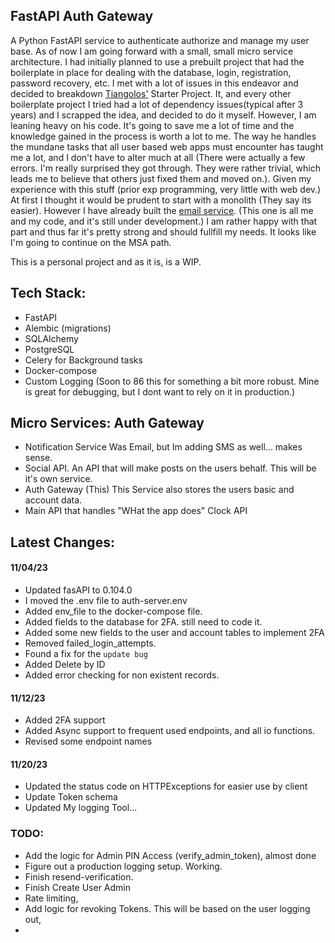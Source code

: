 

## FastAPI Auth Gateway

A Python FastAPI service to authenticate authorize and manage my user base. As of now I am going forward with a small, small micro service architecture. I had initially planned to use a prebuilt project that had the boilerplate in place for dealing with the database, login, registration, password recovery, etc. I met with a lot of issues in this endeavor and decided to breakdown [Tiangolos'](https://github.com/tiangolo/full-stack-fastapi-postgresql/tree/master) Starter Project. It, and every other boilerplate project I tried had a lot of dependency issues(typical after 3 years) and I scrapped the idea, and decided to do it myself. However, I am leaning heavy on his code. It's going to save me a lot of time and the knowledge gained in the process is worth a lot to me. The way he handles the mundane tasks that all user based web apps must encounter has taught me a lot, and I don't have to alter much at all (There were actually a few errors. I'm really surprised they got through. They were rather trivial, which leads me to believe that others just fixed them and moved on.). Given my experience with this stuff (prior exp programming, very little with web dev.) At first I thought it would be prudent to start with a monolith (They say its easier). However I have already built the [email service](https://github.com/ddcroft73/email-service-v2/tree/main). (This one is all me and my code, and it's still under development.) I am rather happy with that part and thus far it's pretty strong and should fullfill my needs. It looks like I'm going to continue on the MSA path.

This is a personal project and as it is, is a WIP. 

## Tech Stack:
- FastAPI
- Alembic (migrations)
- SQLAlchemy
- PostgreSQL
- Celery for Background tasks
- Docker-compose
- Custom Logging (Soon to 86 this for something a bit more robust. Mine is great for debugging, but I dont want to rely on it in production.)


## Micro Services: Auth Gateway

- Notification Service Was Email, but Im adding SMS as well... makes sense.
- Social API. An API that will make posts on the users behalf. This will be it's own service.
- Auth Gateway (This) This Service also stores the users basic and account data. 
- Main API that handles "WHat the app does" Clock API


## Latest Changes: 

#### 11/04/23
- Updated fasAPI to 0.104.0
- I moved the .env file to auth-server.env  
- Added env_file to the docker-compose file.
- Added fields to the database for 2FA. still need to code it.
- Added some new fields to the user and account tables to implement 2FA
- Removed failed_login_attempts.
- Found a fix for the `update bug`
- Added Delete by ID
- Added error checking for non existent records.
#### 11/12/23
- Added 2FA support
- Added Async support to frequent used endpoints, and all io functions.
- Revised some endpoint names
#### 11/20/23
- Updated the status code on HTTPExceptions for easier use by client
- Update Token schema
- Updated My logging Tool...


### TODO:

- Add the logic for Admin PIN Access (verify_admin_token), almost done
- Figure out a production logging setup. Working.
- Finish resend-verification.
- Finish Create User Admin
- Rate limiting, 
- Add logic for revoking Tokens. This will be based on the user logging out,
- 
  